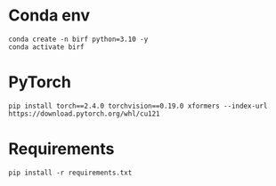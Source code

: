 # Conda env
~~~
conda create -n birf python=3.10 -y
conda activate birf
~~~

# PyTorch
~~~
pip install torch==2.4.0 torchvision==0.19.0 xformers --index-url https://download.pytorch.org/whl/cu121
~~~

# Requirements
~~~
pip install -r requirements.txt
~~~